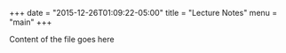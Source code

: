 +++
date = "2015-12-26T01:09:22-05:00"
title = "Lecture Notes"
menu = "main"
+++

Content of the file goes here
